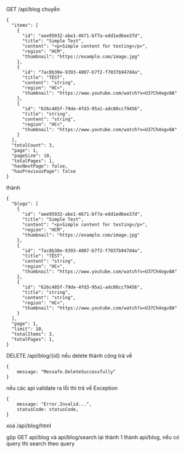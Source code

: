 GET /api/blog
chuyển

```
{
  "items": [
    {
      "id": "aee95932-abe1-4671-bf7a-edd1ed6ee37d",
      "title": "Simple Test",
      "content": "<p>Simple content for testing</p>",
      "region": "HCM",
      "thumbnail": "https://example.com/image.jpg"
    },
    {
      "id": "7ac8b30e-9393-4007-b7f2-f7037b947d4a",
      "title": "TÊST",
      "content": "string",
      "region": "HC<",
      "thumbnail": "https://www.youtube.com/watch?v=U37Ch4ogv8A"
    },
    {
      "id": "626c485f-79de-4fd3-95a1-adc80cc79456",
      "title": "string",
      "content": "string",
      "region": "HC<",
      "thumbnail": "https://www.youtube.com/watch?v=U37Ch4ogv8A"
    }
  ],
  "totalCount": 3,
  "page": 1,
  "pageSize": 10,
  "totalPages": 1,
  "hasNextPage": false,
  "hasPreviousPage": false
}
```

thành

```
{
  "blogs": [
    {
      "id": "aee95932-abe1-4671-bf7a-edd1ed6ee37d",
      "title": "Simple Test",
      "content": "<p>Simple content for testing</p>",
      "region": "HCM",
      "thumbnail": "https://example.com/image.jpg"
    },
    {
      "id": "7ac8b30e-9393-4007-b7f2-f7037b947d4a",
      "title": "TÊST",
      "content": "string",
      "region": "HC<",
      "thumbnail": "https://www.youtube.com/watch?v=U37Ch4ogv8A"
    },
    {
      "id": "626c485f-79de-4fd3-95a1-adc80cc79456",
      "title": "string",
      "content": "string",
      "region": "HC<",
      "thumbnail": "https://www.youtube.com/watch?v=U37Ch4ogv8A"
    }
  ],
  "page": 1,
  "limit": 10,
  "totalItems": 3,
  "totalPages": 1,
}
```

DELETE /api/blog/{id}
nếu delete thành công trả về

```
{
    message: "Messafe.DeleteSuccessfully"
}
```

nếu các api validate ra lỗi thì trả về Exception

```
{
    message: "Error.Invalid...",
    statusCode: statusCode,
}
```

xoá /api/blog/html

gộp GET api/blog và api/blog/search lại thành 1 thành api/blog, nếu có query thì search theo query
